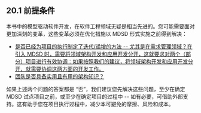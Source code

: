 ## 20.1 前提条件
本书中的模型驱动软件开发，在软件工程领域无疑是相当先进的。您可能需要面对更加深刻的变革，这些变革必须在优化措施以 MDSD 形式实施之前得到解决：

- <ins>是否已经为项目的执行制定了迭代/递增的方法 -- 尤其是在需求管理领域？在引入 MDSD 时，需要将领域架构开发和应用开发分开，这就要求对两个（部分）项目进行有效协调：如果按照我们的建议，将领域架构开发和应用开发分开，就需要协调这两方面的开发工作。</ins>
- <ins>团队是否具备实用且有用的架构知识？</ins>

如果上述两个问题的答案都是 “否”，我们建议您先解决这些问题，至少在确定 MDSD 试点项目之前，或至少在确定项目的过程中 -- 如有必要，可借助外部支持。这有助于您在项目执行过程中，减少本可避免的摩擦、风险和成本。
